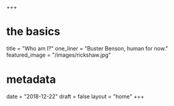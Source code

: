 +++
# the basics
title = "Who am I?"
one_liner = "Buster Benson, human for now."
featured_image = "/images/rickshaw.jpg"

# metadata
date = "2018-12-22"
draft = false
layout = "home"
+++
